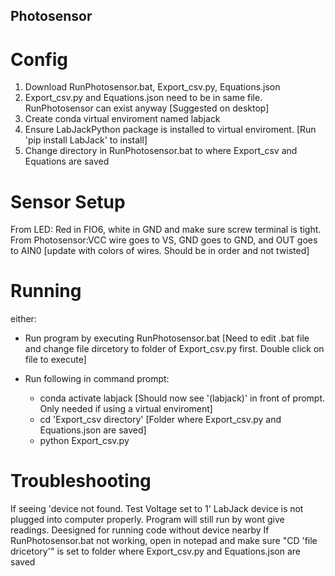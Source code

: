 ## Photosensor

# Config
1. Download RunPhotosensor.bat, Export_csv.py, Equations.json
2. Export_csv.py and Equations.json need to be in same file. RunPhotosensor can exist anyway         [Suggested on desktop]
3. Create conda virtual enviroment named labjack
4. Ensure LabJackPython package is installed to virtual enviroment.         [Run 'pip install LabJack' to install]
5. Change directory in RunPhotosensor.bat to where Export_csv and Equations are saved

# Sensor Setup
From LED: Red in FIO6, white in GND and make sure screw terminal is tight. 
From Photosensor:VCC wire goes to VS, GND goes to GND, and OUT goes to AIN0        [update with colors of wires. Should be in order and not twisted]

# Running
either:
- Run program by executing RunPhotosensor.bat   [Need to edit .bat file and change file dircetory to folder of Export_csv.py first. Double click on file to execute]
  
- Run following in command prompt:   
   - conda activate labjack          [Should now see '(labjack)' in front of prompt. Only needed if using a virtual enviroment]
   - cd 'Export_csv directory'   [Folder where Export_csv.py and Equations.json are saved]
   - python Export_csv.py

# Troubleshooting
If seeing 'device not found. Test Voltage set to 1' LabJack device is not plugged into computer properly. Program will still run by wont give readings. Deesigned for running code without device nearby
If RunPhotosensor.bat not working, open in notepad and make sure "CD 'file dricetory'" is set to folder where Export_csv.py and Equations.json are saved

